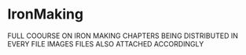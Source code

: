 # IronMaking
FULL COOURSE ON IRON MAKING
CHAPTERS BEING DISTRIBUTED IN EVERY FILE 
IMAGES FILES ALSO ATTACHED ACCORDINGLY
